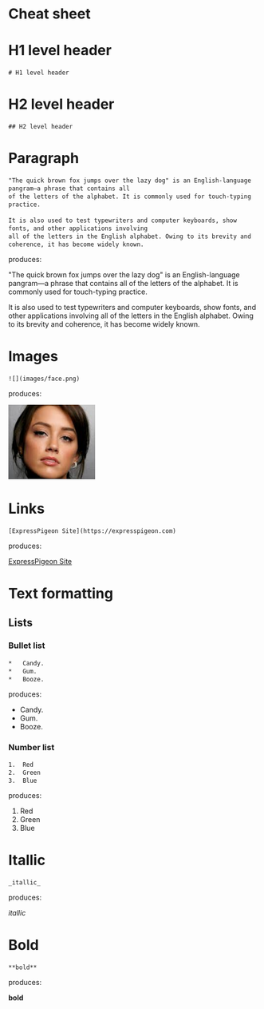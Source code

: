 # Cheat sheet

# H1 level header

```
# H1 level header
```
# H2 level header

```
## H2 level header
```

# Paragraph

```
"The quick brown fox jumps over the lazy dog" is an English-language pangram—a phrase that contains all 
of the letters of the alphabet. It is commonly used for touch-typing practice. 

It is also used to test typewriters and computer keyboards, show fonts, and other applications involving 
all of the letters in the English alphabet. Owing to its brevity and coherence, it has become widely known.
```

produces:

"The quick brown fox jumps over the lazy dog" is an English-language pangram—a phrase that contains all 
of the letters of the alphabet. It is commonly used for touch-typing practice. 

It is also used to test typewriters and computer keyboards, show fonts, and other applications involving 
all of the letters in the English alphabet. Owing to its brevity and coherence, it has become widely known.



# Images

```
![](images/face.png)
```

produces: 

![](images/face.png)

# Links

```
[ExpressPigeon Site](https://expresspigeon.com)
```
produces:

[ExpressPigeon Site](https://expresspigeon.com)


# Text formatting

## Lists

### Bullet list

```
*   Candy.
*   Gum.
*   Booze.
```
produces:

*   Candy.
*   Gum.
*   Booze.

### Number list

```
1.  Red
2.  Green
3.  Blue
```

produces:

1.  Red
2.  Green
3.  Blue

# Itallic

```
_itallic_
```

produces:

_itallic_

# Bold

```
**bold**
```

produces:

**bold**


